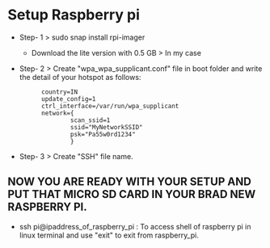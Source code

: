 # Setup Raspberry pi

- Step- 1 > sudo snap install rpi-imager

    - Download the lite version with 0.5 GB > In my case

- Step- 2 > Create "wpa_wpa_supplicant.conf" file in boot folder and write the detail of your hotspot as follows:

            country=IN
            update_config=1
            ctrl_interface=/var/run/wpa_supplicant
            network={
                    scan_ssid=1
                    ssid="MyNetworkSSID"
                    psk="Pa55w0rd1234"
                    }

- Step- 3 > Create "SSH" file name.

## NOW YOU ARE READY WITH YOUR SETUP AND PUT THAT MICRO SD CARD IN YOUR BRAD NEW RASPBERRY PI.

- ssh pi@ipaddress_of_raspberry_pi : To access shell of raspberry pi in linux terminal and use "exit" to exit from raspberry_pi.